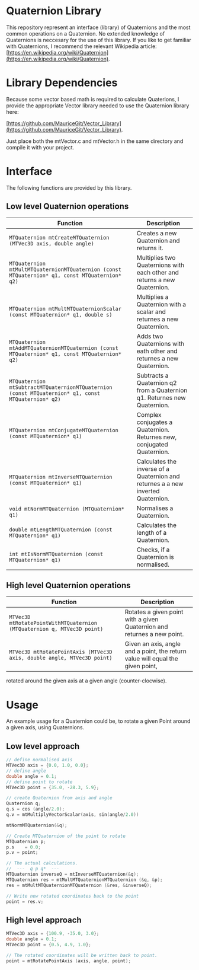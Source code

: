 # Quaternion Library

This repository represent an interface (library) of Quaternions and the most common operations on a Quaternion.
No extended knowledge of Quaternions is neccesary for the use of this library. If you like to get familiar with Quaternions,
I recommend the relevant Wikipedia article: [https://en.wikipedia.org/wiki/Quaternion](https://en.wikipedia.org/wiki/Quaternion).

# Library Dependencies

Because some vector based math is required to calculate Quaterions, I provide the appropriate Vector library needed to use the Quaternion library here:

[https://github.com/MauriceGit/Vector_Library](https://github.com/MauriceGit/Vector_Library).

Just place both the mtVector.c and mtVector.h in the same directory and compile it with your project.

# Interface

The following functions are provided by this library.

## Low level Quaternion operations

Function | Description
--- | ---
`MTQuaternion mtCreateMTQuaternion (MTVec3D axis, double angle)` | Creates a new Quaternion and returns it.
`MTQuaternion mtMultMTQuaternionMTQuaternion (const MTQuaternion* q1, const MTQuaternion* q2)` | Multiplies two Quaternions with each other and returns a new Quaternion.
`MTQuaternion mtMultMTQuaternionScalar (const MTQuaternion* q1, double s)` | Multiplies a Quaternion with a scalar and returnes a new Quaternion.
`MTQuaternion mtAddMTQuaternionMTQuaternion (const MTQuaternion* q1, const MTQuaternion* q2)` | Adds two Quaternions with eath other and returnes a new Quaternion.
`MTQuaternion mtSubtractMTQuaternionMTQuaternion (const MTQuaternion* q1, const MTQuaternion* q2)` | Subtracts a Quaternion q2 from a Quaternion q1. Returnes new Quaternion.
`MTQuaternion mtConjugateMTQuaternion (const MTQuaternion* q1)` | Complex conjugates a Quaternion. Returnes new, conjugated Quaternion.
`MTQuaternion mtInverseMTQuaternion (const MTQuaternion* q1)` | Calculates the inverse of a Quaternion and returnes a a new inverted Quaternion.
`void mtNormMTQuaternion (MTQuaternion* q1)` | Normalises a Quaternion.
`double mtLengthMTQuaternion (const MTQuaternion* q1)` | Calculates the length of a Quaternion.
`int mtIsNormMTQuaternion (const MTQuaternion* q1)` | Checks, if a Quaternion is normalised.

## High level Quaternion operations

Function | Description
--- | ---
`MTVec3D mtRotatePointWithMTQuaternion (MTQuaternion q, MTVec3D point)` | Rotates a given point with a given Quaternion and returnes a new point.
`MTVec3D mtRotatePointAxis (MTVec3D axis, double angle, MTVec3D point)` | Given an axis, angle and a point, the return value will equal the given point,
rotated around the given axis at a given angle (counter-clocwise).

# Usage

An example usage for a Quaternion could be, to rotate a given Point around a given axis, using Quaternions.

## Low level approach

```c
// define normalised axis
MTVec3D axis = {0.0, 1.0, 0.0};
// define angle
double angle = 0.1;
// define point to rotate
MTVec3D point = {35.0, -28.3, 5.9};

// create Quaternion from axis and angle
Quaternion q;
q.s = cos (angle/2.0);
q.v = mtMultiplyVectorScalar(axis, sin(angle/2.0))

mtNormMTQuaternion(&q);

// Create MTQuaternion of the point to rotate
MTQuaternion p;
p.s    = 0.0;
p.v = point;

// The actual calculations.
//  ---  q p q*  ---
MTQuaternion inverseQ = mtInverseMTQuaternion(&q);
MTQuaternion res = mtMultMTQuaternionMTQuaternion (&q, &p);
res = mtMultMTQuaternionMTQuaternion (&res, &inverseQ);

// Write new rotated coordinates back to the point
point = res.v;

```

## High level approach

```c
MTVec3D axis = {100.9, -35.0, 3.0};
double angle = 0.1;
MTVec3D point = {0.5, 4.9, 1.0};

// The rotated coordinates will be written back to point.
point = mtRotatePointAxis (axis, angle, point);
```

